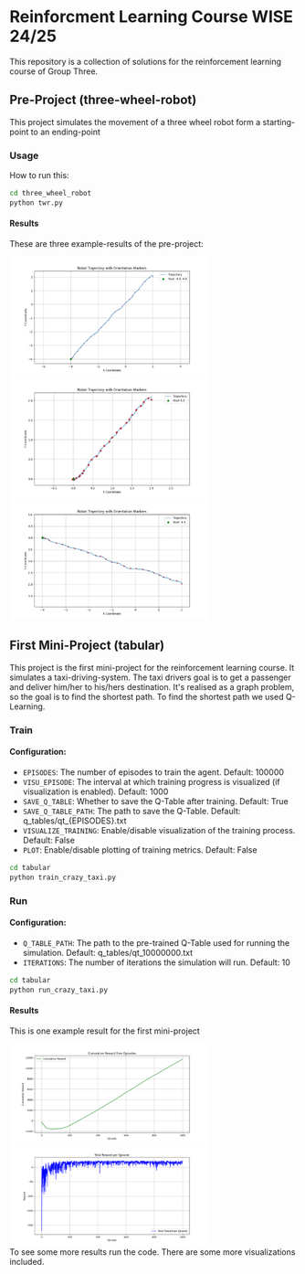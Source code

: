 # Reinforcment Learning Course WISE 24/25

This repository is a collection of solutions for the reinforcement learning course of Group Three.


## Pre-Project (three-wheel-robot)
This project simulates the movement of a three wheel robot form a starting-point to an ending-point

### Usage
How to run this:
```bash
cd three_wheel_robot
python twr.py
```

#### Results
These are three example-results of the pre-project:
<div>
    <img src="/three_wheel_robot/visus/1.png" alt="First Result" width="350">
    <img src="/three_wheel_robot/visus/2.png" alt="First Result" width="350">
    <img src="/three_wheel_robot/visus/3.png" alt="First Result" width="350">
</div>


## First Mini-Project (tabular)
This project is the first mini-project for the reinforcement learning course. It simulates a taxi-driving-system. The taxi drivers goal is to get a passenger and deliver him/her to his/hers destination. It's realised as a graph problem, so the goal is to find the shortest path. To find the shortest path we used Q-Learning. 

### Train

#### Configuration:
- `EPISODES`: The number of episodes to train the agent. Default: 100000
- `VISU_EPISODE`: The interval at which training progress is visualized (if visualization is enabled). Default: 1000
- `SAVE_Q_TABLE`: Whether to save the Q-Table after training. Default: True
- `SAVE_Q_TABLE_PATH`: The path to save the Q-Table. Default: q_tables/qt_{EPISODES}.txt
- `VISUALIZE_TRAINING`: Enable/disable visualization of the training process. Default: False
- `PLOT`: Enable/disable plotting of training metrics. Default: False

```bash
cd tabular
python train_crazy_taxi.py
```

### Run
#### Configuration:
- `Q_TABLE_PATH`: The path to the pre-trained Q-Table used for running the simulation. Default: q_tables/qt_10000000.txt
- `ITERATIONS`: The number of iterations the simulation will run. Default: 10

```bash
cd tabular
python run_crazy_taxi.py
```

#### Results
This is one example result for the first mini-project
<div>
    <img src="/tabular/plots/cumulative_reward_plot.png" alt="First Result" width="350">
    <img src="/tabular/plots/total_reward_plot.png" alt="First Result" width="350">
</div>
To see some more results run the code. There are some more visualizations included.